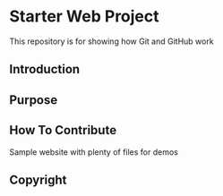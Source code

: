 # Starter Web Project

This repository is for showing how Git and GitHub work

## Introduction
## Purpose
## How To Contribute

Sample website with plenty of files for demos

## Copyright
